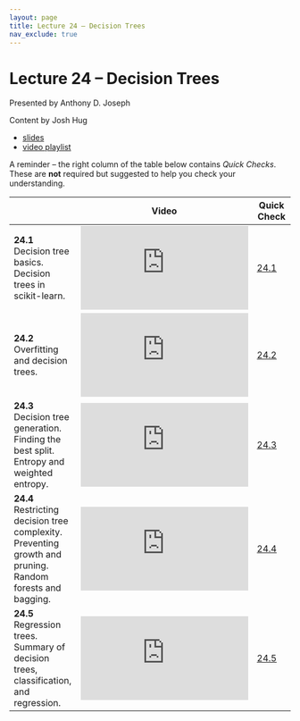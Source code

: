 ```yaml
---
layout: page
title: Lecture 24 – Decision Trees
nav_exclude: true
---
```


# Lecture 24 – Decision Trees

Presented by Anthony D. Joseph

Content by Josh Hug

- [slides](https://docs.google.com/presentation/d/1sFrz5Bb3mrET_MAdlF1e1L-pEcg-nzhizmAKV2jXALw/edit?usp=sharing)
- [video playlist](https://youtube.com/playlist?list=PLQCcNQgUcDfq-LeVCOzZmEWhbLyxPl_re)

A reminder – the right column of the table below contains _Quick Checks_. These are **not** required but suggested to help you check your understanding.

<table>
<colgroup>
<col style="width: 25%" />
<col style="width: 25%" />
<col style="width: 25%" />
</colgroup>
<thead>
<tr class="header">
<th></th>
<th>Video</th>
<th>Quick Check</th>
</tr>
</thead>
<tbody>
<tr>
<td><strong>24.1</strong> <br />Decision tree basics. Decision trees in scikit-learn.</td>
<td><iframe width="300" height="" src="https://youtube.com/embed/fz30i-PgVBc" frameborder="0" allow="accelerometer; autoplay; encrypted-media; gyroscope; picture-in-picture" allowfullscreen=""></iframe></td>
<td><a href="https://forms.gle/atBGijXTcXWtKU1o9" target="\_blank">24.1</a></td>
</tr>
<tr>
<td><strong>24.2</strong> <br />Overfitting and decision trees.</td>
<td><iframe width="300" height="" src="https://youtube.com/embed/IGzRkQkG2Vk" frameborder="0" allow="accelerometer; autoplay; encrypted-media; gyroscope; picture-in-picture" allowfullscreen=""></iframe></td>
<td><a href="https://forms.gle/Lvdnq7wFws8L5TJQ8" target="\_blank">24.2</a></td>
</tr>
<tr>
<td><strong>24.3</strong> <br />Decision tree generation. Finding the best split. Entropy and weighted entropy.</td>
<td><iframe width="300" height="" src="https://youtube.com/embed/-mekg9slre4" frameborder="0" allow="accelerometer; autoplay; encrypted-media; gyroscope; picture-in-picture" allowfullscreen=""></iframe></td>
<td><a href="https://forms.gle/ajdFcaefYerXE6sr5" target="\_blank">24.3</a></td>
</tr>
<tr>
<td><strong>24.4</strong> <br />Restricting decision tree complexity. Preventing growth and pruning. Random forests and bagging.</td>
<td><iframe width="300" height="" src="https://youtube.com/embed/e8LlOnYFXcY" frameborder="0" allow="accelerometer; autoplay; encrypted-media; gyroscope; picture-in-picture" allowfullscreen=""></iframe></td>
<td><a href="https://forms.gle/4Mt9A3r9vRHJ5MrZ7" target="\_blank">24.4</a></td>
</tr>
<tr>
<td><strong>24.5</strong> <br />Regression trees. Summary of decision trees, classification, and regression.</td>
<td><iframe width="300" height="" src="https://youtube.com/embed/bALgXcAaoDA" frameborder="0" allow="accelerometer; autoplay; encrypted-media; gyroscope; picture-in-picture" allowfullscreen=""></iframe></td>
<td><a href="https://forms.gle/q48Jmzd5o6dLsihG9" target="\_blank">24.5</a></td>
</tr>
</tbody></table>
